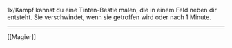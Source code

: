 1x/Kampf kannst du eine Tinten-Bestie malen, die in einem Feld neben dir entsteht. Sie verschwindet, wenn sie getroffen wird oder nach 1 Minute. 

---
[[Magier]]